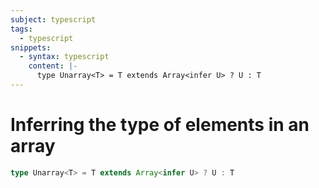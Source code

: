 ```yaml
---
subject: typescript
tags:
  - typescript
snippets:
  - syntax: typescript
    content: |-
      type Unarray<T> = T extends Array<infer U> ? U : T
---
```


# Inferring the type of elements in an array

```typescript
type Unarray<T> = T extends Array<infer U> ? U : T
```
